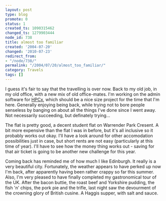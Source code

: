 ```yaml
---
layout: post
type: blog
promote: 0
status: 1
created_ts: 1090315462
changed_ts: 1279903444
node_id: 738
title: almost too familiar
created: '2004-07-20'
changed: '2010-07-23'
redirect_from:
- "/node/738/"
permalink: "/2004/07/20/almost_too_familiar/"
category: Travels
tags: []
---
```

I guess it's fair to say that the travelling is over now.  Back to my old job, in my old office, with a new mix of old office-mates.  I'm working on the admin software for [HPCx](http://www.hpcx.ac.uk/), which should be a nice size project for the time that I'm here.  Generally enjoying being back, while trying not to bore people senseless by banging on about all the things I've done since I went away.  Not necessarily succeeding, but definately trying...
<!--break-->
The flat is pretty good, a decent student flat on Warrender Park Cresent.  A bit more expensive than the flat I was in before, but it's all inclusive so it probably works out okay.  I'll have a look around for other accomodation possibilities just in case, but short rents are not easy (particularly at this time of year).  I'll have to see how the money thing works out - saving for that air ticket is going to be another new challenge for this year.

Coming back has reminded me of how much I like Edinburgh.  It really is a very beautiful city.  Fortunately, the weather appears to have perked up now I'm back, after apparently having been rather crappy so far this summer.  Also, I'm very pleased to have finally completed my gastronomical tour of the UK.  After the bacon buttie, the roast beef and Yorkshire pudding, the fish 'n' chips, the pork pie and the trifle, last night saw the devourment of the crowning glory of British cusine.  A Haggis supper, with salt and sauce.
